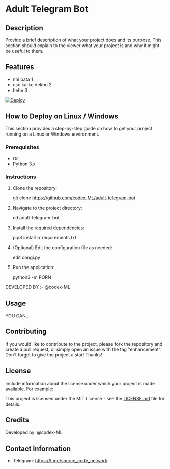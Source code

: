 # Adult Telegram Bot




## Description

Provide a brief description of what your project does and its purpose. This section should explain to the viewer what your project is and why it might be useful to them.

## Features

- nhi pata  1
- use karke dekho 2
- hehe 3


[![Deploy](https://www.herokucdn.com/deploy/button.svg)](https://heroku.com/deploy?template=https://github.com/codex-ML/pron-advance-bot)


## How to Deploy on Linux / Windows

This section provides a step-by-step guide on how to get your project running on a Linux or Windows environment.

### Prerequisites

- Git
- Python 3.x

### Instructions

1. Clone the repository:


   git clone https://github.com/codex-ML/adult-telegram-bot


2. Navigate to the project directory:

   cd adult-telegram-bot


3. Install the required dependencies:

   pip3 install -r requirements.txt
   

5. (Optional) Edit the configuration file as needed:


   edit congi.py


6. Run the application:


   python3 -m PORN


 DEVELOPED BY :- @codex-ML 

## Usage

YOU CAN...

## Contributing

If you would like to contribute to the project, please fork the repository and create a pull request, or simply open an issue with the tag "enhancement".
Don't forget to give the project a star! Thanks!

## License

Include information about the license under which your project is made available. For example:

This project is licensed under the MIT License - see the [LICENSE.md](LICENSE) file for details.

## Credits

Developed by: @codex-ML

## Contact Information

- Telegram: https://t.me/source_code_network
